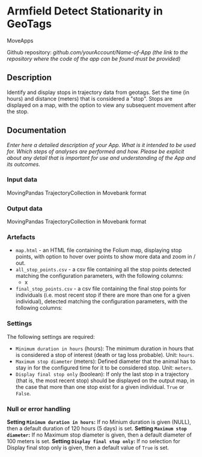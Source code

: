 # Armfield Detect Stationarity in GeoTags

MoveApps

Github repository: *github.com/yourAccount/Name-of-App* *(the link to the repository where the code of the app can be found must be provided)*

## Description

Identify and display stops in trajectory data from geotags. Set the time (in hours) and distance (meters) that is 
considered a "stop". Stops are displayed on a map, with the option to view any subsequent movement after the stop.

## Documentation

*Enter here a detailed description of your App. What is it intended to be used for. Which steps of analyses are performed and how. Please be explicit about any detail that is important for use and understanding of the App and its outcomes.*

### Input data

MovingPandas TrajectoryCollection in Movebank format

### Output data

MovingPandas TrajectoryCollection in Movebank format

### Artefacts

- `map.html` - an HTML file containing the Folium map, displaying stop points, with option to hover over points to show more data and zoom in / out.
- `all_stop_points.csv` - a csv file containing all the stop points detected matching the configuration parameters, with the following columns:
    - x
- `final_stop_points.csv` - a csv file containing the final stop points for individuals (i.e. most recent stop if there are more than one for a given individual), detected matching the configuration parameters, with the following columns: 


### Settings 

The following settings are required:

- `Minimum duration in hours` (hours): The minimum duration in hours that is considered a stop of interest (death or tag loss probable). Unit: `hours`.
- `Maximum stop diameter` (meters): Defined diameter that the animal has to stay in for the configured time for it to be considered stop. Unit: `meters`.
- `Display final stop only` (boolean): If only the last stop in a trajectory (that is, the most recent stop) should be displayed on the output map, in the case that more than one stop exist for a given individual. `True` or `False`.

### Null or error handling

**Setting `Minimum duration in hours`:** If no Minium duration is given (NULL), then a default duration of 120 hours (5 days) is set. 
**Setting `Maximum stop diameter`:** If no Maximum stop diameter is given, then a default diameter of 100 meters is set.
**Setting `Display final stop only`:** If no selection for Display final stop only is given, then a default value of `True` is set.

